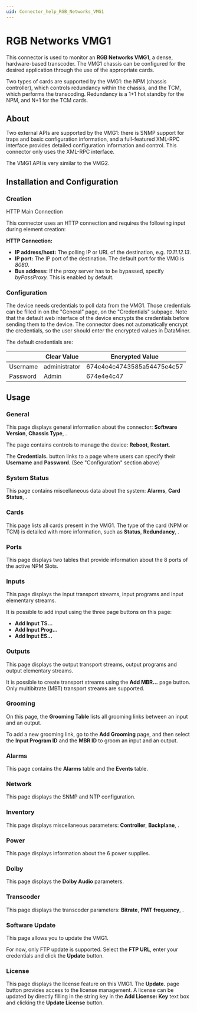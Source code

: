 ```yaml
---
uid: Connector_help_RGB_Networks_VMG1
---
```


# RGB Networks VMG1

This connector is used to monitor an **RGB Networks VMG1**, a dense, hardware-based transcoder. The VMG1 chassis can be configured for the desired application through the use of the appropriate cards.

Two types of cards are supported by the VMG1: the NPM (chassis controller), which controls redundancy within the chassis, and the TCM, which performs the transcoding. Redundancy is a 1+1 hot standby for the NPM, and N+1 for the TCM cards.

## About

Two external APIs are supported by the VMG1: there is SNMP support for traps and basic configuration information, and a full-featured XML-RPC interface provides detailed configuration information and control. This connector only uses the XML-RPC interface.

The VMG1 API is very similar to the VMG2.

## Installation and Configuration

### Creation

HTTP Main Connection

This connector uses an HTTP connection and requires the following input during element creation:

**HTTP Connection:**

- **IP address/host:** The polling IP or URL of the destination, e.g. *10.11.12.13*.
- **IP port:** The IP port of the destination. The default port for the VMG is *8080*.
- **Bus address:** If the proxy server has to be bypassed, specify *byPassProxy.* This is enabled by default.

### Configuration

The device needs credentials to poll data from the VMG1. Those credentials can be filled in on the "General" page, on the "Credentials" subpage. Note that the default web interface of the device encrypts the credentials before sending them to the device. The connector does not automatically encrypt the credentials, so the user should enter the encrypted values in DataMiner.

The default credentials are:

|          | **Clear Value** | **Encrypted Value**        |
|----------|-----------------|----------------------------|
| Username | administrator   | 674e4e4c4743585a54475e4c57 |
| Password | Admin           | 674e4e4c47                 |

## Usage

### General

This page displays general information about the connector: **Software Version**, **Chassis Type**, .

The page contains controls to manage the device: **Reboot**, **Restart**.

The **Credentials.** button links to a page where users can specify their **Username** and **Password**. (See "Configuration" section above)

### System Status

This page contains miscellaneous data about the system: **Alarms**, **Card Status**, .

### Cards

This page lists all cards present in the VMG1. The type of the card (NPM or TCM) is detailed with more information, such as **Status**, **Redundancy**, .

### Ports

This page displays two tables that provide information about the 8 ports of the active NPM Slots.

### Inputs

This page displays the input transport streams, input programs and input elementary streams.

It is possible to add input using the three page buttons on this page:

- **Add Input TS...**
- **Add Input Prog...**
- **Add Input ES...**

### Outputs

This page displays the output transport streams, output programs and output elementary streams.

It is possible to create transport streams using the **Add MBR...** page button. Only multibitrate (MBT) transport streams are supported.

### Grooming

On this page, the **Grooming Table** lists all grooming links between an input and an output.

To add a new grooming link, go to the **Add Grooming** page, and then select the **Input Program ID** and the **MBR ID** to groom an input and an output.

### Alarms

This page contains the **Alarms** table and the **Events** table.

### Network

This page displays the SNMP and NTP configuration.

### Inventory

This page displays miscellaneous parameters: **Controller**, **Backplane**, .

### Power

This page displays information about the 6 power supplies.

### Dolby

This page displays the **Dolby Audio** parameters.

### Transcoder

This page displays the transcoder parameters: **Bitrate**, **PMT frequency**, .

### Software Update

This page allows you to update the VMG1.

For now, only FTP update is supported. Select the **FTP URL**, enter your credentials and click the **Update** button.

### License

This page displays the license feature on this VMG1. The **Update.** page button provides access to the license management. A license can be updated by directly filling in the string key in the **Add License: Key** text box and clicking the **Update License** button.
